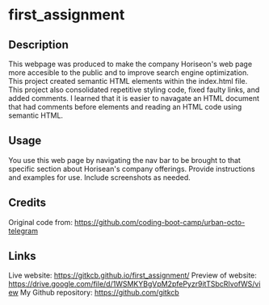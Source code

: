 # first_assignment

## Description
This webpage was produced to make the company Horiseon's web page more accesible to the public and to improve search engine optimization. This 
project created semantic HTML elements within the index.html file. This project also consolidated repetitive styling code, fixed faulty links, and added comments. I learned that it is easier to navagate an HTML document that had comments before elements and reading an HTML code using semantic HTML. 


## Usage
You use this web page by navigating the nav bar to be brought to that specific section about Horisean's company offerings.
Provide instructions and examples for use. Include screenshots as needed.



## Credits
Original code from: https://github.com/coding-boot-camp/urban-octo-telegram


## Links
Live website:
https://gitkcb.github.io/first_assignment/
Preview of website:
https://drive.google.com/file/d/1WSMKYBgVpM2pfePyzr9itTSbcRIvofWS/view
My Github repository:
https://github.com/gitkcb

